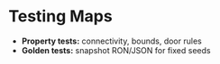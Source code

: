 # Testing Maps

- **Property tests:** connectivity, bounds, door rules
- **Golden tests:** snapshot RON/JSON for fixed seeds

